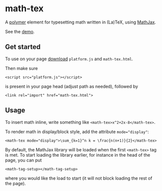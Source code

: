 math-tex
========

A [polymer](http://polymer-project.org) element for typesetting math written in \(La\)TeX, using [MathJax](http://mathjax.org).

See the [demo](http://janmarthedal.github.io/math-tex/components/math-tex/demo.html).

## Get started

To use on your page [download](https://github.com/Polymer/platform/releases) `platform.js` and `math-tex.html`.

Then make sure

    <script src="platform.js"></script>

is present in your page head (adjust path as needed), followed by

    <link rel="import" href="math-tex.html">

## Usage

To insert math inline, write something like `<math-tex>x^2+2x-8</math-tex>`.

To render math in display/block style, add the attribute `mode="display"`:

    <math-tex mode="display">\sum_{k=1}^n k = \frac{n(n+1)}{2}</math-tex>

By default, the MathJax library will be loaded when the first `<math-tex>` tag is met. To start loading the library earlier, for instance in the head of the page, you can put

    <math-tag-setup></math-tag-setup>

where you would like the load to start (it will not block loading the rest of the page).
